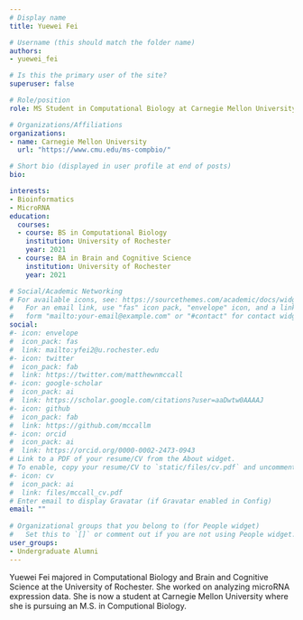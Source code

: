 ```yaml
---
# Display name
title: Yuewei Fei

# Username (this should match the folder name)
authors:
- yuewei_fei

# Is this the primary user of the site?
superuser: false

# Role/position
role: MS Student in Computational Biology at Carnegie Mellon University

# Organizations/Affiliations
organizations:
- name: Carnegie Mellon University
  url: "https://www.cmu.edu/ms-compbio/"

# Short bio (displayed in user profile at end of posts)
bio: 

interests:
- Bioinformatics
- MicroRNA
education:
  courses:
  - course: BS in Computational Biology
    institution: University of Rochester
    year: 2021
  - course: BA in Brain and Cognitive Science
    institution: University of Rochester
    year: 2021

# Social/Academic Networking
# For available icons, see: https://sourcethemes.com/academic/docs/widgets/#icons
#   For an email link, use "fas" icon pack, "envelope" icon, and a link in the
#   form "mailto:your-email@example.com" or "#contact" for contact widget.
social:
#- icon: envelope
#  icon_pack: fas
#  link: mailto:yfei2@u.rochester.edu
#- icon: twitter
#  icon_pack: fab
#  link: https://twitter.com/matthewnmccall
#- icon: google-scholar
#  icon_pack: ai
#  link: https://scholar.google.com/citations?user=aaDwtw0AAAAJ
#- icon: github
#  icon_pack: fab
#  link: https://github.com/mccallm
#- icon: orcid
#  icon_pack: ai
#  link: https://orcid.org/0000-0002-2473-0943
# Link to a PDF of your resume/CV from the About widget.
# To enable, copy your resume/CV to `static/files/cv.pdf` and uncomment the lines below.  
#- icon: cv
#  icon_pack: ai
#  link: files/mccall_cv.pdf
# Enter email to display Gravatar (if Gravatar enabled in Config)
email: ""
  
# Organizational groups that you belong to (for People widget)
#   Set this to `[]` or comment out if you are not using People widget.  
user_groups:
- Undergraduate Alumni
---
```

Yuewei Fei majored in Computational Biology and Brain and Cognitive Science at the University of Rochester. She worked on analyzing microRNA expression data. She is now a student at Carnegie Mellon University where she is pursuing an M.S. in Computional Biology. 

